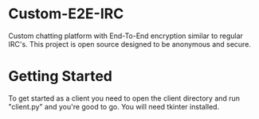 # Custom-E2E-IRC
Custom chatting platform with End-To-End encryption similar to regular IRC's. This project is open source designed to be anonymous and secure.

# Getting Started
To get started as a client you need to open the client directory and run "client.py" and you're good to go. You will need tkinter installed.
